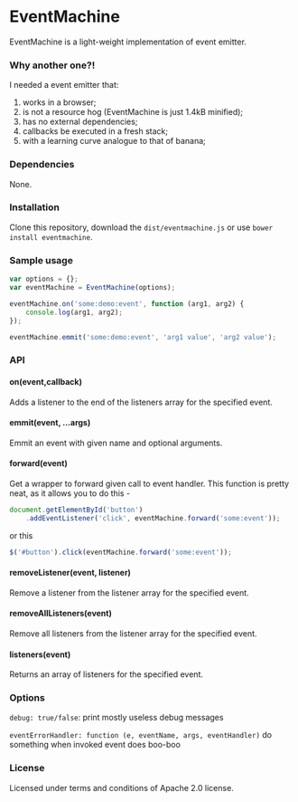 EventMachine
================

EventMachine is a light-weight implementation of event emitter.

### Why another one?!

I needed a event emitter that:

1. works in a browser;
2. is not a resource hog (EventMachine is just 1.4kB minified);
3. has no external dependencies;
4. callbacks be executed in a fresh stack;
5. with a learning curve analogue to that of banana;

### Dependencies

None.

### Installation

Clone this repository, download the `dist/eventmachine.js` or use `bower install eventmachine`.

### Sample usage

```js
var options = {};
var eventMachine = EventMachine(options);

eventMachine.on('some:demo:event', function (arg1, arg2) {
    console.log(arg1, arg2);
});

eventMachine.emmit('some:demo:event', 'arg1 value', 'arg2 value');
```

### API

#### on(event,callback)

Adds a listener to the end of the listeners array for the specified event.

#### emmit(event, ...args)

Emmit an event with given name and optional arguments.

#### forward(event)

Get a wrapper to forward given call to event handler. This function is pretty neat, as it allows you to do this -

```js
document.getElementById('button')
    .addEventListener('click', eventMachine.forward('some:event'));
```

or this

```js
$('#button').click(eventMachine.forward('some:event'));
```

#### removeListener(event, listener)

Remove a listener from the listener array for the specified event.

#### removeAllListeners(event)

Remove all listeners from the listener array for the specified event.

#### listeners(event)

Returns an array of listeners for the specified event.

### Options


`debug: true/false`: print mostly useless debug messages

`eventErrorHandler: function (e, eventName, args, eventHandler)` do something when invoked event does boo-boo


### License

Licensed under terms and conditions of Apache 2.0 license.
